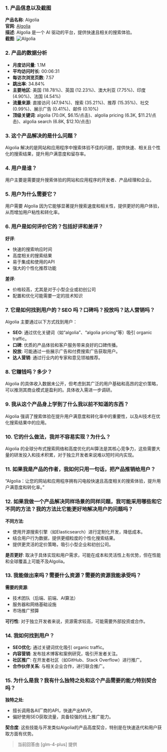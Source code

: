 ### 1. 产品信息以及截图

**产品名称**: Algolia  
**官网**: [Algolia](https://www.algolia.com)  
**描述**: Algolia 是一个 AI 驱动的平台，提供快速且相关的搜索体验。  
**截图**: ![Algolia](https://cdn-images.toolify.ai/image/3f2f053f1666eed1517da038b6a4b309.jpeg)

### 2. 产品的数据分析

- **月度访问量**: 1.1M
- **平均访问时长**: 00:06:31
- **每访次浏览页数**: 7.57
- **跳出率**: 34.84%
- **主要地区**: 美国 (18.78%)、英国 (12.23%)、澳大利亚 (7.75%)、印度 (4.90%)、法国 (4.54%)
- **流量来源**: 直接访问 (47.94%)、搜索 (35.21%)、推荐 (15.35%)、社交 (0.99%)、展示广告 (0.41%)、邮件 (0.10%)
- **顶级关键词**: algolia (70.0K, $6.15/点击)、algolia pricing (6.3K, $11.21/点击)、algolia search (6.8K, $12.10/点击)

### 3. 这个产品解决的是什么问题？

Algolia 解决的是网站和应用程序中搜索体验不佳的问题，提供快速、相关且个性化的搜索结果，提升用户满意度和留存率。

### 4. 用户是谁？

用户主要是需要提升搜索体验的网站和应用程序的开发者、产品经理和企业。

### 5. 用户为什么需要它？

用户需要 Algolia 因为它能够显著提升搜索速度和相关性，提供更好的用户体验，从而增加用户粘性和转化率。

### 6. 用户是如何评价它的？包括好评和差评？

**好评**:
- 快速的搜索响应时间
- 高度相关的搜索结果
- 易于集成和使用的API
- 强大的个性化推荐功能

**差评**:
- 价格较高，尤其是对于小型企业或初创公司
- 配置和优化可能需要一定的技术知识

### 7. 它是如何找到用户的？SEO 吗？口碑吗？投放吗？达人营销吗？

Algolia 主要通过以下方式找到用户：
- **SEO**: 通过优化关键词（如“algolia”、“algolia pricing”等）吸引 organic traffic。
- **口碑**: 优质的产品体验和客户服务带来良好的口碑传播。
- **投放**: 可能通过一些展示广告和付费搜索广告获取用户。
- **达人营销**: 通过行业内的专家和意见领袖推荐。

### 8. 它赚钱吗？多少？

Algolia 的具体收入数据未公开，但考虑到其广泛的用户基础和高昂的定价策略，可以推测其商业模式是盈利的。具体收入需进一步调研。

### 9. 我从这个产品身上学到了什么我以前不知道的东西？

 Algolia 强调了搜索体验在提升用户满意度和转化率中的重要性，以及AI技术在优化搜索结果中的应用。

### 10. 它的什么做法，我并不容易实现？为什么？

Algolia 的全球分布式搜索网络和高度优化的AI算法是其核心竞争力，这些需要大量的研发投入和技术积累，对于独立开发者来说难以短时间内实现。

### 11. 如果我是产品的作者，我如何只用一句话，把产品推销给用户？

“Algolia：让您的网站和应用程序拥有闪电般快速且高度相关的搜索体验，提升用户满意度和转化率。”

### 12. 如果我做一个产品解决同样场景的同样问题，我可能采用哪些和它不同的方法？我的方法比它能更好地解决用户的问题吗？

**不同方法**:
- 使用开源搜索引擎（如Elasticsearch）进行定制化开发，降低成本。
- 结合用户行为数据，提供更细粒度的个性化搜索结果。
- 提供更灵活的定价策略，吸引小型企业和初创公司。

**是否更好**:
取决于具体实现和用户需求，可能在成本和灵活性上有优势，但在性能和全球覆盖上可能不及Algolia。

### 13. 我能做出来吗？需要什么资源？需要的资源我能承受吗？

**需要的资源**:
- 技术团队（后端、前端、AI算法）
- 服务器和网络基础设施
- 市场推广预算

**可行性**:
对于独立开发者来说，资源需求较高，可能需要外部投资或合作。

### 14. 我如何找到用户？

- **SEO优化**: 通过关键词优化吸引 organic traffic。
- **内容营销**: 发布技术博客和案例研究，吸引开发者关注。
- **社区推广**: 在开发者社区（如GitHub、Stack Overflow）进行推广。
- **合作伙伴关系**: 与相关企业合作，进行联合推广。

### 15. 为什么是我？我有什么独特之处和这个产品需要的能力特别契合吗？

**独特之处**:
- 擅长调用各AI厂商的API，快速产出MVP。
- 偏好使用SEO获取流量，具备较强的线上推广能力。

**契合度**:
这些技能与开发类似Algolia的产品高度契合，特别是在快速迭代和用户获取方面有优势。

> 当前回答由 [glm-4-plus] 提供